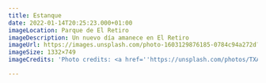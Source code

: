 ```yaml
---
title: Estanque
date: 2022-01-14T20:25:23.000+01:00
imageLocation: Parque de El Retiro
imageDescription: Un nuevo día amanece en El Retiro
imageUrl: https://images.unsplash.com/photo-1603129876185-0784c94a272d?ixlib=rb-1.2.1&ixid=MnwxMjA3fDB8MHxwaG90by1wYWdlfHx8fGVufDB8fHx8&auto=format&fit=crop&w=1332&q=80
imageSize: 1332×749
imageCredits: 'Photo credits: <a href=''https://unsplash.com/photos/TXAiRj0DmEU''>Unsplash</a>'

---
```

